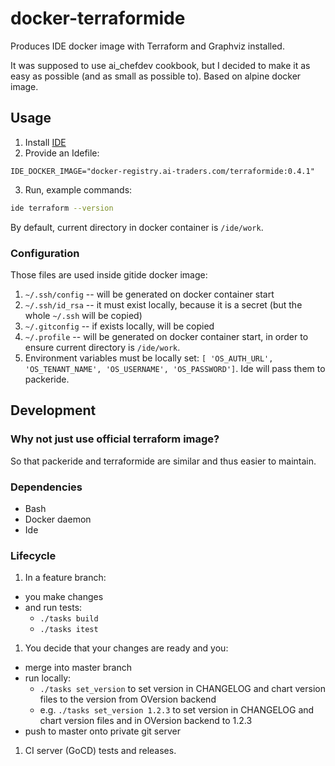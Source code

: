 # docker-terraformide

Produces IDE docker image with Terraform and Graphviz installed.

It was supposed to use ai_chefdev cookbook, but I decided to make it as
 easy as possible (and as small as possible to). Based on alpine docker image.

## Usage
1. Install [IDE](https://github.com/ai-traders/ide)
2. Provide an Idefile:
```
IDE_DOCKER_IMAGE="docker-registry.ai-traders.com/terraformide:0.4.1"
```
3. Run, example commands:
```bash
ide terraform --version
```

By default, current directory in docker container is `/ide/work`.

### Configuration
Those files are used inside gitide docker image:

1. `~/.ssh/config` -- will be generated on docker container start
2. `~/.ssh/id_rsa` -- it must exist locally, because it is a secret
 (but the whole `~/.ssh` will be copied)
2. `~/.gitconfig` -- if exists locally, will be copied
3. `~/.profile` -- will be generated on docker container start, in
   order to ensure current directory is `/ide/work`.
4. Environment variables must be locally set:
 `[ 'OS_AUTH_URL', 'OS_TENANT_NAME', 'OS_USERNAME',
   'OS_PASSWORD']`. Ide will pass them to packeride.

## Development

### Why not just use official terraform image?
So that packeride and terraformide are similar and thus easier to maintain.

### Dependencies
* Bash
* Docker daemon
* Ide

### Lifecycle
1. In a feature branch:
 * you make changes
 * and run tests:
     * `./tasks build`
     * `./tasks itest`
1. You decide that your changes are ready and you:
 * merge into master branch
 * run locally:
   * `./tasks set_version` to set version in CHANGELOG and chart version files to
   the version from OVersion backend
   * e.g. `./tasks set_version 1.2.3` to set version in CHANGELOG and chart version
    files and in OVersion backend to 1.2.3
 * push to master onto private git server
1. CI server (GoCD) tests and releases.
